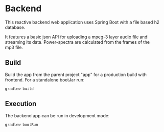 # Backend

This reactive backend web application uses Spring Boot with a file based h2 database.

It features a basic json API for uploading a mpeg-3 layer audio file and streaming its data. Power-spectra are
calculated from the frames of the mp3 file.

## Build

Build the app from the parent project "app" for a production build with frontend. For a standalone bootJar run:

```shell
gradlew build
```

## Execution

The backend app can be run in development mode:

```shell
gradlew bootRun
```
